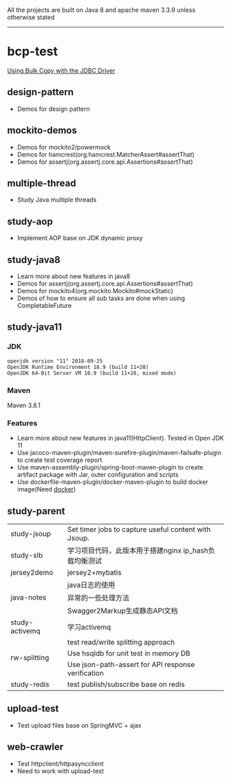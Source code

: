 All the projects are built on Java 8 and apache maven 3.3.9 unless otherwise stated

----------------------------------------------------
# bcp-test
[Using Bulk Copy with the JDBC Driver](https://docs.microsoft.com/en-us/sql/connect/jdbc/using-bulk-copy-with-the-jdbc-driver?view=sql-server-2017)

## design-pattern
+	Demos for design pattern  

## mockito-demos
+	Demos for mockito2/powermock  
+	Demos for hamcrest(org.hamcrest.MatcherAssert#assertThat)
+	Demos for assertj(org.assertj.core.api.Assertions#assertThat)

## multiple-thread
+	Study Java multiple threads  

## study-aop
+	Implement AOP base on JDK dynamic proxy  

## study-java8
+	Learn more about new features in java8  
+	Demos for assertj(org.assertj.core.api.Assertions#assertThat)
+	Demos for mockito4(org.mockito.Mockito#mockStatic)
+	Demos of how to ensure all sub tasks are done when using CompletableFuture

## study-java11
### JDK
```
openjdk version "11" 2018-09-25
OpenJDK Runtime Environment 18.9 (build 11+28)
OpenJDK 64-Bit Server VM 18.9 (build 11+28, mixed mode)
```
### Maven
Maven 3.8.1
### Features 
+	Learn more about new features in java11(HttpClient). Tested in Open JDK 11
+	Use jacoco-maven-plugin/maven-surefire-plugin/maven-failsafe-plugin to create test coverage report
+	Use maven-assembly-plugin/spring-boot-maven-plugin to create artifact package with Jar, outer configuration and scripts
+	Use dockerfile-maven-plugin/docker-maven-plugin to build docker image(Need [docker](https://www.cnblogs.com/hiver/p/13543739.html#2-%E4%B8%8B%E8%BD%BDdocker%E5%AE%89%E8%A3%85%E7%A8%8B%E5%BA%8F%E7%A1%AE%E8%AE%A4hyper-v%E5%B7%B2%E7%BB%8F%E5%BC%80%E5%90%AF))

## study-parent
<table>
	<tr><td>study-jsoup</td><td>Set timer jobs to capture useful content with Jsoup.</td></tr>
	<tr><td>study-slb</td><td>学习项目代码，此版本用于搭建nginx ip_hash负载均衡测试</td></tr>
	<tr><td>jersey2demo</td><td>jersey2+mybatis</td></tr>
	<tr>
		<td rowspan="3">java-notes</td>
		<td>
			java日志的使用
		</td>
	</tr>
	<tr>
		<td>
			异常的一些处理方法
		</td>
	</tr>
	<tr>
		<td>
			Swagger2Markup生成静态API文档
		</td>
	</tr>
	<tr><td>study-activemq</td><td>学习activemq</td></tr>
	<tr>
		<td rowspan="3">rw-splitting</td>
		<td>test read/write splitting approach</td>
	</tr>
	<tr>
		<td>Use hsqldb for unit test in memory DB</td>
	</tr>
	<tr>
		<td>Use json-path-assert for API response verification</td>
	</tr>
	<tr><td>study-redis</td><td>test publish/subscribe base on redis</td></tr>
</table>

## upload-test
+	Test upload files base on SpringMVC + ajax

## web-crawler
+	Test httpclient/httpasyncclient
+	Need to work with upload-test